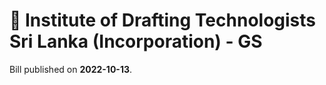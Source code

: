 # 📄  Institute of Drafting Technologists Sri Lanka (Incorporation) - GS

Bill published on **2022-10-13**.
